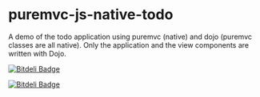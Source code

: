 puremvc-js-native-todo
======================

A demo of the todo application using puremvc (native) and dojo (puremvc classes are all native).  Only the application and the view components are written with Dojo.

[![Bitdeli Badge](https://d2weczhvl823v0.cloudfront.net/billdwhite/puremvc-js-native-todo/trend.png)](https://bitdeli.com/free "Bitdeli Badge")


[![Bitdeli Badge](https://d2weczhvl823v0.cloudfront.net/billdwhite/puremvc-js-native-todo/trend.png)](https://bitdeli.com/free "Bitdeli Badge")

